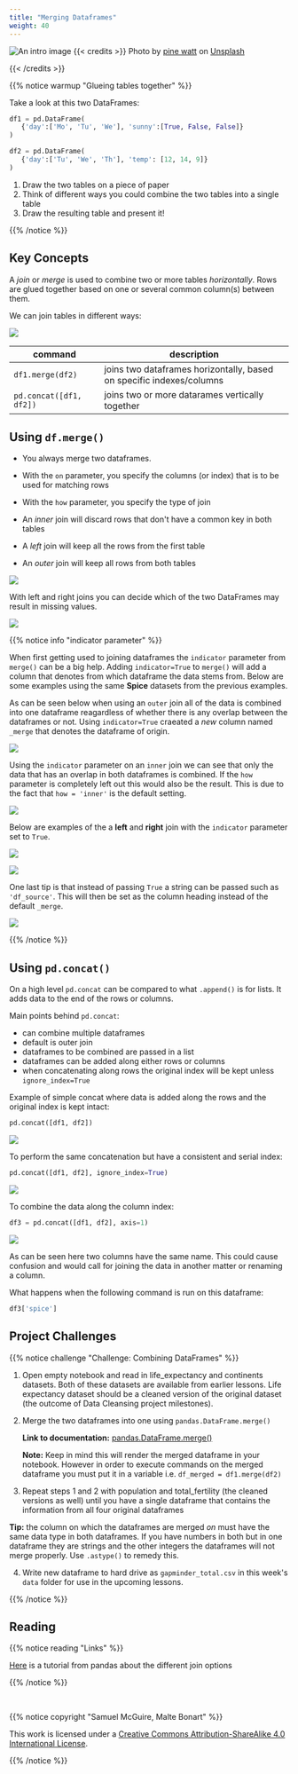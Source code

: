 ```yaml
---
title: "Merging Dataframes"
weight: 40
---
```

  
![An intro image](/images/merge.png)
{{< credits >}}
Photo by <a href="https://unsplash.com/@pinewatt?utm_source=unsplash&utm_medium=referral&utm_content=creditCopyText">pine  watt</a> on <a href="https://unsplash.com/s/photos/merge?utm_source=unsplash&utm_medium=referral&utm_content=creditCopyText">Unsplash</a>
  
{{< /credits >}}

{{% notice warmup "Glueing tables together" %}}

Take a look at this two DataFrames:

```python
df1 = pd.DataFrame(
   {'day':['Mo', 'Tu', 'We'], 'sunny':[True, False, False]}
)

df2 = pd.DataFrame(
   {'day':['Tu', 'We', 'Th'], 'temp': [12, 14, 9]}
)
```

1. Draw the two tables on a piece of paper
2. Think of different ways you could combine the two tables into a single table
3. Draw the resulting table and present it!

{{% /notice %}}

## Key Concepts

A *join* or *merge* is used to combine two or more tables *horizontally*. Rows 
are glued together based on one or several common column(s) between them.

We can join tables in different ways:

![](/images/joins.png)


command                          | description
---                              | ---
`df1.merge(df2)`                 | joins two dataframes horizontally, based on specific indexes/columns
`pd.concat([df1, df2])`      | joins two or more datarames vertically together


## Using `df.merge()`

- You always merge two dataframes. 
- With the `on` parameter, you specify the columns (or index) that is to be used for matching rows
- With the `how` parameter, you specify the type of join

- An *inner* join will discard rows that don't have a common key in both tables
- A *left* join will keep all the rows from the first table 
- An *outer* join will keep all rows from both tables

![](/images/merge_in_o.png)

With left and right joins you can decide which of the two DataFrames may result in missing values.

![](/images/merge_leftright.png)

{{% notice info "indicator parameter" %}}

When first getting used to joining dataframes the `indicator` parameter from `merge()` can be a big help. Adding `indicator=True` to `merge()` will add a column that denotes from which dataframe the data stems from. Below are some examples using the same **Spice** datasets from the previous examples. 

As can be seen below when using an `outer` join all of the data is combined into one dataframe reagardless of whether there is any overlap between the dataframes or not. Using `indicator=True` craeated a *new*  column named `_merge` that denotes the dataframe of origin. 

![](/images/outer_true.png)

Using the `indicator` parameter on an `inner` join we can see that only the data that has an overlap in both dataframes is combined. If the `how` parameter is completely left out this would also be the result. This is due to the fact that `how = 'inner'` is the default setting. 

![](/images/inner_true.png)

Below are examples of the a **left** and **right** join with the `indicator` parameter set to `True`. 

![](/images/left_true.png)

![](/images/right_true.png)


One last tip is that instead of passing `True` a string can be passed such as `'df_source'`. This will then be set as the column heading instead of the default `_merge`. 

![](/images/string_true.png)


{{% /notice %}}

## Using `pd.concat()`

On a high level `pd.concat` can be compared to what `.append()` is for lists. It adds data to the end of the rows or columns. 

Main points behind `pd.concat`:  

- can combine multiple dataframes
- default is outer join
- dataframes to be combined are passed in a list
- dataframes can be added along either rows or columns
- when concatenating along rows the original index will be kept unless `ignore_index=True`

Example of simple concat where data is added along the rows and the original index is kept intact:

```python
pd.concat([df1, df2])
```

![](/images/concat1.png)

To perform the same concatenation but have a consistent and serial index:

```python
pd.concat([df1, df2], ignore_index=True) 
```

![](/images/concat_ignore_index2.png)

To combine the data along the column index:

```python
df3 = pd.concat([df1, df2], axis=1) 
```

![](/images/concat_axis1.png)

As can be seen here two columns have the same name. This could cause confusion and would call for joining the data in another matter or renaming a column. 


What happens when the following command is run on this dataframe:

```python
df3['spice']
```


## Project Challenges

{{% notice challenge "Challenge: Combining DataFrames" %}}

1. Open empty notebook and read in life_expectancy and continents datasets. Both of these datasets are available from earlier lessons. Life expectancy dataset should be a cleaned version of the original dataset (the outcome of Data Cleansing project milestones).
 
2. Merge the two dataframes into one using `pandas.DataFrame.merge()`
   
   **Link to documentation:** [pandas.DataFrame.merge()](https://pandas.pydata.org/pandas-docs/stable/reference/api/pandas.DataFrame.merge.html?highlight=merge#pandas.DataFrame.merge)

   **Note:** Keep in mind this will render the merged dataframe in your notebook. However in order to execute commands on the merged dataframe you must put it in a variable i.e. `df_merged = df1.merge(df2)`

3. Repeat steps 1 and 2 with population and total_fertility (the cleaned versions as well) until you have a single dataframe that contains the information from all four original dataframes

**Tip:** the column on which the dataframes are merged *on* must have the same data type in both dataframes. If you have numbers in both but in one dataframe they are strings and the other integers the dataframes will not merge properly. Use `.astype()` to remedy this.  

4. Write new dataframe to hard drive as `gapminder_total.csv` in this week's `data` folder for use in the upcoming lessons. 

{{% /notice %}}

## Reading

{{% notice reading "Links" %}}

[Here](https://pandas.pydata.org/pandas-docs/stable/user_guide/merging.html) is a tutorial from pandas about the different join options

{{% /notice %}}

<br>

{{% notice copyright "Samuel McGuire, Malte Bonart" %}}

This work is licensed under a [Creative Commons Attribution-ShareAlike 4.0 International License](https://creativecommons.org/licenses/by-sa/4.0/).

{{% /notice %}}

